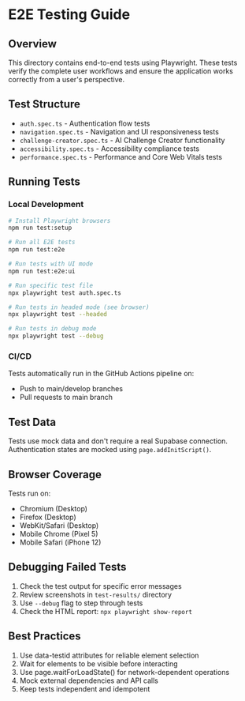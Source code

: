 # E2E Testing Guide

## Overview

This directory contains end-to-end tests using Playwright. These tests verify the complete user workflows and ensure the application works correctly from a user's perspective.

## Test Structure

- `auth.spec.ts` - Authentication flow tests
- `navigation.spec.ts` - Navigation and UI responsiveness tests
- `challenge-creator.spec.ts` - AI Challenge Creator functionality
- `accessibility.spec.ts` - Accessibility compliance tests
- `performance.spec.ts` - Performance and Core Web Vitals tests

## Running Tests

### Local Development
```bash
# Install Playwright browsers
npm run test:setup

# Run all E2E tests
npm run test:e2e

# Run tests with UI mode
npm run test:e2e:ui

# Run specific test file
npx playwright test auth.spec.ts

# Run tests in headed mode (see browser)
npx playwright test --headed

# Run tests in debug mode
npx playwright test --debug
```

### CI/CD
Tests automatically run in the GitHub Actions pipeline on:
- Push to main/develop branches
- Pull requests to main branch

## Test Data

Tests use mock data and don't require a real Supabase connection. Authentication states are mocked using `page.addInitScript()`.

## Browser Coverage

Tests run on:
- Chromium (Desktop)
- Firefox (Desktop)
- WebKit/Safari (Desktop)
- Mobile Chrome (Pixel 5)
- Mobile Safari (iPhone 12)

## Debugging Failed Tests

1. Check the test output for specific error messages
2. Review screenshots in `test-results/` directory
3. Use `--debug` flag to step through tests
4. Check the HTML report: `npx playwright show-report`

## Best Practices

1. Use data-testid attributes for reliable element selection
2. Wait for elements to be visible before interacting
3. Use page.waitForLoadState() for network-dependent operations
4. Mock external dependencies and API calls
5. Keep tests independent and idempotent